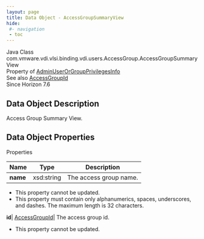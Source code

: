 ```yaml
---
layout: page
title: Data Object - AccessGroupSummaryView
hide:
 #- navigation
 - toc
---
```






Java Class
    com.vmware.vdi.vlsi.binding.vdi.users.AccessGroup.AccessGroupSummaryView  
Property of
     [AdminUserOrGroupPrivilegesInfo](vdi.users.AdminUserOrGroup.AdminUserOrGroupPrivilegesInfo.md#field_detail)  
See also
     [AccessGroupId](vdi.entity.AccessGroupId.md)  
Since 
    Horizon 7.6

## Data Object Description 

Access Group Summary View. 

## Data Object Properties

Properties

Name |  Type |  Description   
---|---|---  
**name**|  xsd:string|  The access group name.   


 * This property cannot be updated.
  * This property must contain only alphanumerics, spaces, underscores, and dashes. The maximum length is 32 characters. 

  
**id**| [AccessGroupId](vdi.entity.AccessGroupId.md)|  The access group id.   


 * This property cannot be updated.

  
  
  
   
  
  

